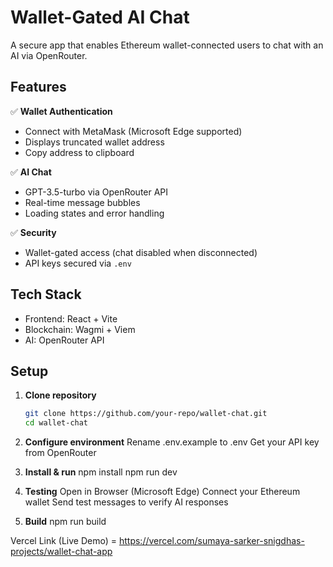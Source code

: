 # Wallet-Gated AI Chat

A secure app that enables Ethereum wallet-connected users to chat with an AI via OpenRouter.

## Features

✅ **Wallet Authentication**  
- Connect with MetaMask (Microsoft Edge supported)  
- Displays truncated wallet address  
- Copy address to clipboard  

✅ **AI Chat**  
- GPT-3.5-turbo via OpenRouter API  
- Real-time message bubbles  
- Loading states and error handling  

✅ **Security**  
- Wallet-gated access (chat disabled when disconnected)  
- API keys secured via `.env`  

## Tech Stack

- Frontend: React + Vite  
- Blockchain: Wagmi + Viem  
- AI: OpenRouter API  

## Setup

1. **Clone repository**
   ```bash
   git clone https://github.com/your-repo/wallet-chat.git
   cd wallet-chat

2. **Configure environment**
	Rename .env.example to .env
	Get your API key from OpenRouter

3. **Install & run**
	npm install
	npm run dev

4. **Testing**
	Open in Browser (Microsoft Edge)
	Connect your Ethereum wallet
	Send test messages to verify AI responses

5. **Build**
	npm run build
	
Vercel Link (Live Demo) = https://vercel.com/sumaya-sarker-snigdhas-projects/wallet-chat-app
